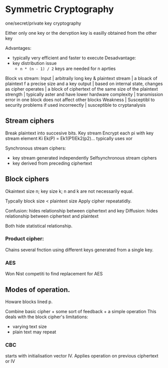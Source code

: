 # Symmetric Cryptography

one/secret/private key cryptography

Either only one key or the dervption key is easilly obtained from the other key

Advantages:
- typically very efficient and faster to execute
Desadvantage:
- key distribution issue
  - `n * (n - 1) / 2` keys are needed for n aprties

Block vs stream:
Input | arbitraily long key & plaintext stream | a bloack of plaintext f a precise size and a key
output | based on internal state, changes as cipher operates | a block of ciphertext of the same size of the plaintext
strength | typically aster and have lower hardware complexity | transmission error in one block does not affect other blocks
Weakness | Susceptibl  to security problems if used incorreectly | susceptible to cryptanalysis

## Stream ciphers

Break plaintext into succesive bits.
Key stream
Encrypt each pi with key stream element Ki
Ek(P) = Ek1(P1)Ek2(p2)...
typically uses xor


Synchronous stream ciphers:
 - key stream generated independently
Selfsynchronous stream ciphers
 - key derived from preceding ciphertext

## Block ciphers

Okaintext size n;
key size k;
n and k are not necessarily equal.

Typcally block size < plaintext size
Apply cipher repeatatidly.

Confusion: hides relationship between ciphertext and key
Diffusion: hides relationship between ciphertext and plaintext

Both hide statistical relationship.

### Product cipher:

Chains several fnction using different keys generated from a single key.

### AES

Won Nist competiti to find replacement for AES

## Modes of operation.

Howare blocks lined p.

Combine basic cipher + some sort of feedback + a simple operation
This deals with the block cipher's limitations:
- varying text size
- plain text may repeat

### CBC
 starts with initialisation vector IV.
 Applies operation on previous ciphertext or IV
